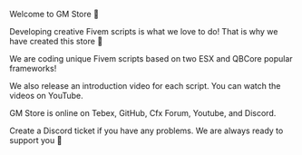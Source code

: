 Welcome to GM Store 🌱

Developing creative Fivem scripts is what we love to do!
That is why we have created this store 🍃

We are coding unique Fivem scripts based on two ESX and QBCore popular frameworks!

We also release an introduction video for each script.
You can watch the videos on YouTube.

GM Store is online on Tebex, GitHub, Cfx Forum, Youtube, and Discord.

Create a Discord ticket if you have any problems.
We are always ready to support you 🌊

